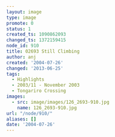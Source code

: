 ```yaml
---
layout: image
type: image
promote: 0
status: 1
created_ts: 1090862093
changed_ts: 1372159415
node_id: 910
title: 02693 Still Climbing
author: anj
created: '2004-07-26'
changed: '2013-06-25'
tags:
  - Highlights
  - 2003/11 - November 2003
  - Tongariro Crossing
images:
  - src: image/images/126_2693-910.jpg
    name: 126_2693-910.jpg
url: "/node/910/"
aliases: []
date: '2004-07-26'
---
```


